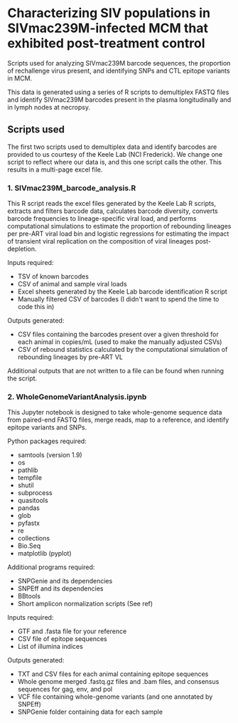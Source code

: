 # Characterizing SIV populations in SIVmac239M-infected MCM that exhibited post-treatment control
Scripts used for analyzing SIVmac239M barcode sequences, the proportion of rechallenge virus present, and identifying SNPs and CTL epitope variants in MCM. 

This data is generated using a series of R scripts to demultiplex FASTQ files and identify SIVmac239M barcodes present in the plasma longitudinally and in lymph nodes at necropsy. 

## Scripts used 
The first two scripts used to demultiplex data and identify barcodes are provided to us courtesy of the Keele Lab (NCI Frederick). We change one script to reflect where our data is, and this one script calls the other. This results in a multi-page excel file. 

### 1. SIVmac239M_barcode_analysis.R
This R script reads the excel files generated by the Keele Lab R scripts, extracts and filters barcode data, calculates barcode diversity, converts barcode frequencies to lineage-specific viral load, and performs computational simulations to estimate the proportion of rebounding lineages per pre-ART viral load bin and logistic regressions for estimating the impact of transient viral replication on the composition of viral lineages post-depletion. 

Inputs required: 
- TSV of known barcodes
- CSV of animal and sample viral loads
- Excel sheets generated by the Keele Lab barcode identification R script
- Manually filtered CSV of barcodes (I didn't want to spend the time to code this in)

Outputs generated: 
- CSV files containing the barcodes present over a given threshold for each animal in copies/mL (used to make the manually adjusted CSVs)
- CSV of rebound statistics calculated by the computational simulation of rebounding lineages by pre-ART VL

Additional outputs that are not written to a file can be found when running the script. 

### 2. WholeGenomeVariantAnalysis.ipynb 
This Jupyter notebook is designed to take whole-genome sequence data from paired-end FASTQ files, merge reads, map to a reference,  and identify epitope variants and SNPs. 

Python packages required: 
- samtools (version 1.9)
- os
- pathlib
- tempfile
- shutil
- subprocess
- quasitools
- pandas
- glob
- pyfastx
- re
- collections
- Bio.Seq
- matplotlib (pyplot)

Additional programs required: 
- SNPGenie and its dependencies
- SNPEff and its dependencies 
- BBtools
- Short amplicon normalization scripts (See ref) 
  
Inputs required:
- GTF and .fasta file for your reference
- CSV file of epitope sequences
- List of illumina indices 

Outputs generated: 
- TXT and CSV files for each animal containing epitope sequences
- Whole genome merged .fastq.gz files and .bam files, and consensus sequences for gag, env, and pol
- VCF file containing whole-genome variants (and one annotated by SNPEff) 
- SNPGenie folder containing data for each  sample

 
